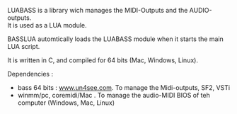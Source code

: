 LUABASS is a library wich manages the MIDI-Outputs and the AUDIO-outputs.  
It is used as a LUA module. 

BASSLUA automtically loads the LUABASS module when it starts the main LUA script.
    
It is written in C, and compiled for 64 bits (Mac, Windows, Linux).

Dependencies :
  * bass 64 bits : www.un4see.com. To manage the Midi-outputs, SF2, VSTi
  * winmm/pc, coremidi/Mac . To manage the audio-MIDI BIOS of teh computer (Windows, Mac, Linux)
